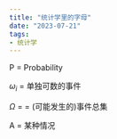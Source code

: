 ```yaml
---
title: "统计学里的字母"
date: "2023-07-21"
tags:
- 统计学
---
```


P = Probability

$\omega_i$ = 单独可数的事件 

$\Omega$ = = (可能发生的)事件总集

A = 某种情况
